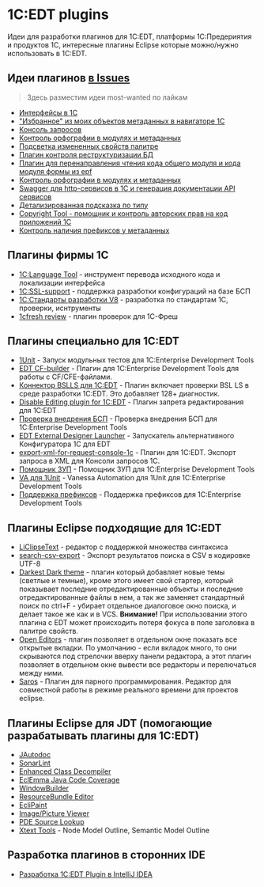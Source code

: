 # 1C:EDT plugins

Идеи для разработки плагинов для 1C:EDT, платформы 1С:Предериятия и продуктов 1С, интересные плагины Eclipse которые можно/нужно использовать в 1C:EDT.


## Идеи плагинов [в Issues](https://github.com/marmyshev/edt-plugins/issues)

> Здесь разместим идеи most-wanted по лайкам

- [Интерфейсы в 1С](https://github.com/marmyshev/edt-plugins/issues/15)
- ["Избранное" из моих объектов метаданных в навигаторе 1C](https://github.com/marmyshev/edt-plugins/issues/2)
- [Консоль запросов](https://github.com/marmyshev/edt-plugins/issues/12)
- [Контроль орфографии в модулях и метаданных](https://github.com/marmyshev/edt-plugins/issues/4)
- [Подсветка измененных свойств палитре](https://github.com/marmyshev/edt-plugins/issues/7)
- [Плагин контроля реструктуризации БД](https://github.com/marmyshev/edt-plugins/issues/8)
- [Плагин для перенаправления чтения кода общего модуля и кода модуля формы из epf](https://github.com/marmyshev/edt-plugins/issues/11)
- [Контроль орфографии в модулях и метаданных](https://github.com/marmyshev/edt-plugins/issues/4)
- [Swagger для http-сервисов в 1С и генерация документации API сервисов](https://github.com/marmyshev/edt-plugins/issues/23)
- [Детализированная подсказка по типу](https://github.com/marmyshev/edt-plugins/issues/9)
- [Copyright Tool - помощник и контроль авторских прав на код приложений 1С](https://github.com/marmyshev/edt-plugins/issues/20)
- [Контроль наличия префиксов у метаданных](https://github.com/marmyshev/edt-plugins/issues/13)

## Плагины фирмы 1С

- [1С:Language Tool](https://its.1c.ru/db/edtplugins) - инструмент перевода исходного кода и локализации интерфейса
- [1C:SSL-support](https://github.com/1C-Company/ssl-support) - поддержка разработки конфигураций на базе БСП
- [1С:Стандарты разработки V8](https://github.com/1C-Company/v8-code-style) - разработка по стандартам 1С, проверки, иснтрументы
- [1cfresh review](https://releases.1c.ru/project/FreshPublic) - плагин проверок для 1С-Фреш

## Плагины специально для 1C:EDT

- [1Unit](https://github.com/DoublesunRUS/ru.capralow.dt.unit.launcher) - Запуск модульных тестов для 1C:Enterprise Development Tools
- [EDT CF-builder](https://github.com/YanSergey/edt.cf_builder) - Плагин для 1C:Enterprise Development Tools для работы с CF/CFE-файлами.
- [Коннектор BSLLS для 1С:EDT](https://github.com/otymko/bslls-connector-for-edt) - Плагин включает проверки BSL LS в среде разработки 1С:EDT. Это добавляет 128+ диагностик.
- [Disable Editing plugin for 1C:EDT](https://github.com/marmyshev/edt-editing)  - Плагин запрета редактирования для 1C:EDT
- [Проверка внедрения БСП](https://github.com/DoublesunRUS/ru.capralow.dt.ssl.checks) - Проверка внедрения БСП для 1C:Enterprise Development Tools
- [EDT External Designer Launcher](https://github.com/YanSergey/edt.externalDesignerLauncher) - Запускатель альтернативного Конфигуратора 1С для EDT
- [export-xml-for-request-console-1c](https://github.com/VitaliyVS-2020/export-xml-for-request-console-1c) - Плагин для 1C:EDT. Экспорт запроса в XML для Консоли запросов 1С. 
- [Помощник ЗУП](https://github.com/DoublesunRUS/ru.capralow.dt.hrm.support) - Помощник ЗУП для 1C:Enterprise Development Tools
- [VA для 1Unit](https://github.com/DoublesunRUS/ru.capralow.dt.framework.va) - Vanessa Automation для 1Unit для 1C:Enterprise Development Tools
- [Поддержка префиксов](https://github.com/DoublesunRUS/ru.capralow.dt.adaptation) - Поддержка префиксов для 1C:Enterprise Development Tools

## Плагины Eclipse подходящие для 1C:EDT

- [LiClipseText](https://marketplace.eclipse.org/content/liclipsetext) - редактор с поддержкой множества синтаксиса
- [search-csv-export](https://github.com/marmyshev/search-csv-export) - Экспорт результатов поиска в CSV в кодировке UTF-8
- [Darkest Dark theme](https://marketplace.eclipse.org/content/darkest-dark-theme-devstyle) - плагин который добавляет новые темы (светлые и темные), кроме этого имеет свой стартер, который показывает последние отредактированные объекты и последние отредактированные файлы в нем, а так же заменяет стандартный поиск по ctrl+F - убирает отдельное диалоговое окно поиска, и делает такое же как и в VCS. **Внимание!** При использовании этого плагина с EDT может происходить потеря фокуса в поле заголовка в палитре свойств.
- [Open Editors](https://marketplace.eclipse.org/content/open-editors) - плагин позволяет в отдельном окне показать все открытые вкладки. По умолчанию - если вкладок много, то они скрываются под стрелочки вверху панели редактора, а этот плагин позволяет в отдельном окне вывести все редакторы и перелючаться между ними.
- [Saros](https://marketplace.eclipse.org/content/saros-distributed-collaborative-editing-and-pair-programming) - Плагин для парного программирования. Редактор для совместной работы в режиме реального времени для проектов eclipse.

## Плагины Eclipse для JDT (помогающие разрабатывать плагины для 1C:EDT)

- [JAutodoc](https://marketplace.eclipse.org/node/246)
- [SonarLint](https://marketplace.eclipse.org/node/2568658)
- [Enhanced Class Decompiler](https://marketplace.eclipse.org/node/3644319)
- [EclEmma Java Code Coverage](https://marketplace.eclipse.org/node/264)
- [WindowBuilder](https://marketplace.eclipse.org/node/3085446)
- [ResourceBundle Editor](https://marketplace.eclipse.org/node/2628188)
- [EcliPaint](https://marketplace.eclipse.org/node/322221)
- [Image/Picture Viewer](https://marketplace.eclipse.org/node/3571619)
- [PDE Source Lookup](https://marketplace.eclipse.org/node/2844330)
- [Xtext Tools](https://github.com/OLibutzki/xtext.tools) - Node Model Outline, Semantic Model Outline

## Разработка плагинов в сторонних IDE

- [Разработка 1C:EDT Plugin в IntelliJ IDEA](https://skycorvette.com/knowledges/dccfd1f4-ef50-4242-8355-d62fb3675e13/)
